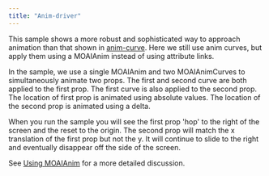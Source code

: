 ```yaml
---
title: "Anim-driver"
---
```


This sample shows a more robust and sophisticated way to approach animation than that shown in [anim-curve](anim-curve.html). Here we still use anim curves, but apply them using a MOAIAnim instead of using attribute links.

In the sample, we use a single MOAIAnim and two MOAIAnimCurves to simultaneously animate two props. The first and second curve are both applied to the first prop. The first curve is also applied to the second prop. The location of first prop is animated using absolute values. The location of the second prop is animated using a delta.

When you run the sample you will see the first prop 'hop' to the right of the screen and the reset to the origin. The second prop will match the x translation of the first prop but not the y. It will continue to slide to the right and eventually disappear off the side of the screen.

See [Using MOAIAnim](using-moaianim.html) for a more detailed discussion.
